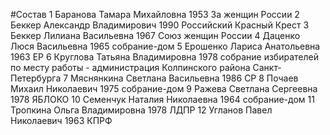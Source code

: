 #Состав
1 Баранова Тамара Михайловна 1953 За женщин России
2 Беккер Александр Владимирович 1990 Российский Красный Крест
3 Беккер Лилиана Васильевна 1967 Союз женщин России
4 Даценко Люся Васильевна 1965 собрание-дом
5 Ерошенко Лариса Анатольевна 1963 ЕР
6 Круглова Татьяна Владимировна 1978 собрание избирателей по месту работы - администрация Колпинского района Санкт-Петербурга
7 Мяснянкина Светлана Васильевна 1986 СР
8 Почаев Михаил Николаевич 1975 собрание-дом
9 Ражева Светлана Сергеевна 1978 ЯБЛОКО
10 Семенчук Наталия Николаевна 1964 собрание-дом
11 Тропкина Ольга Владимировна 1978 ЛДПР
12 Угланов Павел Николаевич 1963 КПРФ
